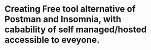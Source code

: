 # Creating Free tool alternative of Postman and Insomnia, with cabability of self managed/hosted accessible to eveyone.
